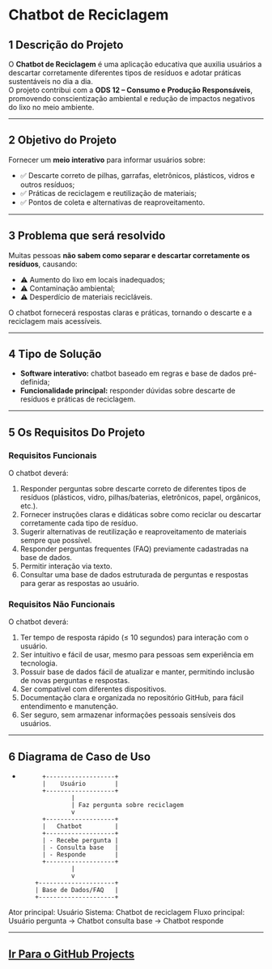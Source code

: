 # Chatbot de Reciclagem

## 1 Descrição do Projeto
O **Chatbot de Reciclagem** é uma aplicação educativa que auxilia usuários a descartar corretamente diferentes tipos de resíduos e adotar práticas sustentáveis no dia a dia.  
O projeto contribui com a **ODS 12 – Consumo e Produção Responsáveis**, promovendo conscientização ambiental e redução de impactos negativos do lixo no meio ambiente.

---

## 2 Objetivo do Projeto
Fornecer um **meio interativo** para informar usuários sobre:

- ✅ Descarte correto de pilhas, garrafas, eletrônicos, plásticos, vidros e outros resíduos;  
- ✅ Práticas de reciclagem e reutilização de materiais;  
- ✅ Pontos de coleta e alternativas de reaproveitamento.

---

## 3 Problema que será resolvido
Muitas pessoas **não sabem como separar e descartar corretamente os resíduos**, causando:  

- ⚠️ Aumento do lixo em locais inadequados;  
- ⚠️ Contaminação ambiental;  
- ⚠️ Desperdício de materiais recicláveis.

O chatbot fornecerá respostas claras e práticas, tornando o descarte e a reciclagem mais acessíveis.

---

## 4 Tipo de Solução
- **Software interativo:** chatbot baseado em regras e base de dados pré-definida;  
- **Funcionalidade principal:** responder dúvidas sobre descarte de resíduos e práticas de reciclagem.

---

## 5 Os Requisitos Do Projeto

### Requisitos Funcionais
O chatbot deverá:

1. Responder perguntas sobre descarte correto de diferentes tipos de resíduos (plásticos, vidro, pilhas/baterias, eletrônicos, papel, orgânicos, etc.).  
2. Fornecer instruções claras e didáticas sobre como reciclar ou descartar corretamente cada tipo de resíduo.  
3. Sugerir alternativas de reutilização e reaproveitamento de materiais sempre que possível.  
4. Responder perguntas frequentes (FAQ) previamente cadastradas na base de dados.  
5. Permitir interação via texto.  
6. Consultar uma base de dados estruturada de perguntas e respostas para gerar as respostas ao usuário.  

### Requisitos Não Funcionais
O chatbot deverá:

1. Ter tempo de resposta rápido (≤ 10 segundos) para interação com o usuário.  
2. Ser intuitivo e fácil de usar, mesmo para pessoas sem experiência em tecnologia.  
3. Possuir base de dados fácil de atualizar e manter, permitindo inclusão de novas perguntas e respostas.  
4. Ser compatível com diferentes dispositivos.  
5. Documentação clara e organizada no repositório GitHub, para fácil entendimento e manutenção.  
6. Ser seguro, sem armazenar informações pessoais sensíveis dos usuários.
   
---

## 6 Diagrama de Caso de Uso
-
            +-------------------+
            |    Usuário        |
            +-------------------+
                    |
                    | Faz pergunta sobre reciclagem
                    v
            +-------------------+
            |   Chatbot         |
            +-------------------+
            | - Recebe pergunta |
            | - Consulta base   |
            | - Responde        |
            +-------------------+
                    |
                    v
          +---------------------+
          | Base de Dados/FAQ   |
          +---------------------+

Ator principal: Usuário
Sistema: Chatbot de reciclagem
Fluxo principal: Usuário pergunta → Chatbot consulta base → Chatbot responde

---

## [Ir Para o GitHub Projects](https://github.com/users/Marcio-Gazzinelli/projects/1/views/1)
